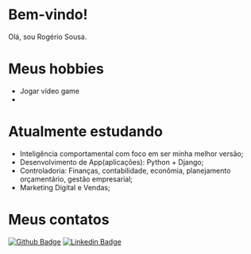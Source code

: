 # Bem-vindo!

Olá, sou Rogério Sousa.

# Meus hobbies
- Jogar vídeo game
-  

# Atualmente estudando
- Inteligência comportamental com foco em ser minha melhor versão;
- Desenvolvimento de App(aplicações): Python + Django;
- Controladoria: Finanças, contabilidade, econômia, planejamento orçamentário, gestão empresarial;
- Marketing Digital e Vendas;


# Meus contatos
[![Github Badge](https://img.shields.io/badge/-Github-000?style=flat-square&logo=Github&logoColor=white&link=https://github.com/rogerio3c)](https://github.com/rogerio3c)
[![Linkedin Badge](https://img.shields.io/badge/-LinkedIn-blue?style=flat-square&logo=Linkedin&logoColor=white&link=https://www.linkedin.com/in/rog%C3%A9rio-sousa-82902244/)](https://www.linkedin.com/in/rog%C3%A9rio-sousa-82902244/)

